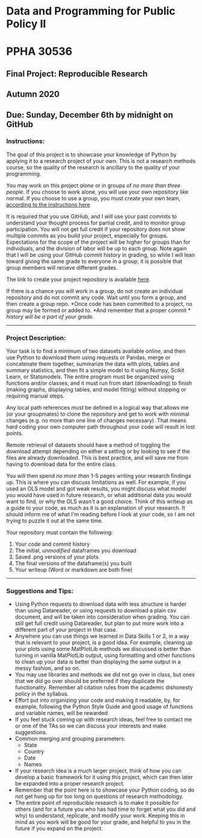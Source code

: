# Data and Programming for Public Policy II
# PPHA 30536


## Final Project: Reproducible Research
## Autumn 2020


## Due: Sunday, December 6th by midnight on GitHub

### Instructions:
The goal of this project is to showcase your knowledge of Python by applying it to a 
research project of your own.  This is not a research methods course, so the quality of the
research is ancillary to the quality of your programming.

You may work on this project *alone* or in groups of *no more than three people*.  If you choose
to work alone, you will use your own repository like normal.  If you choose to use a group, you
must create your own team, [according to the instructions here](https://github.blog/2018-03-06-how-to-use-group-assignments-in-github-classroom/)

It is required that you use GitHub, and I *will* use your past commits to understand your thought
process for partial credit, and to monitor group participation.  You will not get full credit if
your repository does not show multiple commits as you build your project, especially for groups.
Expectations for the scope of the project will be higher for groups than for individuals, and the
division of labor will be up to each group.  Note again that I will be using your GitHub commit
history in grading, so while I will lean toward giving the same grade to everyone in a group, it 
is possible that group members will recieve different grades.

The link to create your project repository is available [here](https://classroom.github.com/g/V85WM5hs).

If there is a chance you will work in a group, do not create an individual repository and do not
commit any code.  Wait until you form a group, and then create a group repo.  *Once code has been 
committed to a project, no group may be formed or added to.  *And remember that a proper commit *
*history will be a part of your grade.*

------

### Project Description:
Your task is to find a minimum of two datasets available online, and then use Python to
download them using requests or Pandas, merge or concatenate them together, summarize the data 
with plots, tables and summary statistics, and then fit a simple model to it using Numpy, 
Scikit Learn, or Statsmodels.  The entire program must be organized using functions and/or 
classes, and it must run from start (downloading) to finish (making graphs, displaying tables, 
and model fitting) without stopping or requiring manual steps.

Any local path references must be defined in a logical way that allows me (or your groupmates)
to clone the repository and get to work with minimal changes (e.g. no more than one line of 
changes necessary).  That means hard coding your own computer path throughout your code will
result in lost points.

Remote retrieval of datasets should have a method of toggling the download attempt depending on
either a setting or by looking to see if the files are already downloaded.  This is best practice,
and will save me from having to download data for the entire class.

You will then spend *no more than* 1-5 pages writing your research findings up.  This is where 
you can discuss limitations as well.  For example, if you used an OLS model and got weak results, 
you might discuss what model you would have used in future research, or what additional data you
would want to find, or why the OLS wasn't a good choice.  Think of this writeup as a guide to 
your code, as much as it is an explanation of your research.  It should inform me of what I'm 
reading before I look at your code, so I am not trying to puzzle it out at the same time.

Your repository must contain the following: 
1. Your code and commit history
2. The initial, *unmodified* dataframes you download
3. Saved .png versions of your plots
4. The final versions of the dataframe(s) you built
5. Your writeup (Word or markdown are both fine)

------

### Suggestions and Tips:
- Using Python requests to download data with less structure is harder than using Datareader,
or using requests to download a plain csv document, and will be taken into consideration when 
grading.  You can still get full credit using Datareader, but plan to put more work into a 
different part of your project in that case.
- Anywhere you can use things we learned in Data Skills 1 or 2, in a way that is relevant to 
your project, is a good idea.  For example, cleaning up your plots using some MatPlotLib 
methods we discussed is better than turning in vanilla MatPlotLib output, using formatting 
and other functions to clean up your data is better than displaying the same output in a 
messy fashion, and so on.
- You may use libraries and methods we did not go over in class, but ones that we did go over
should be preferred if they duplicate the functionality.  Remember all citation rules from 
the academic dishonesty policy in the syllabus.
- Effort put into organizing your code and making it readable, by, for example, following the
Python Style Guide and good usage of functions and variable names, will be rewarded.
- If you feel stuck coming up with research ideas, feel free to contact me or one of the TAs
so we can discuss your interests and make suggestions.
- Common merging and grouping parameters:
  - State
  - Country
  - Date
  - Names
- If your research idea is a much larger project, think of how you can develop a basic framework
for it using this project, which can then later be expanded into a proper research project.
- Remember that the point here is to showcase your Python coding, so do not get hung up for too
long on questions of research methodology.
- The entire point of reproducible research is to make it possible for others (and for a future
you who has had time to forget what you did and why) to understand, replicate, and modify your
work.  Keeping this in mind as you work will be good for your grade, and helpful to you in the
future if you expand on the project.
